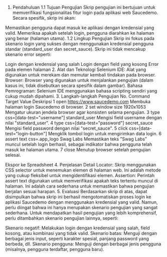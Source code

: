 1. Pendahuluan
1.1 Tujuan Pengujian
Skrip pengujian ini bertujuan untuk memverifikasi fungsionalitas fitur login pada aplikasi web Saucedemo. Secara spesifik, skrip ini akan:

Memastikan pengguna dapat masuk ke aplikasi dengan kredensial yang valid.
Memeriksa apakah setelah login, pengguna diarahkan ke halaman yang benar (halaman utama).
1.2 Lingkup Pengujian
Skrip ini fokus pada skenario login yang sukses dengan menggunakan kredensial pengguna standar (standard_user dan secret_sauce). Skrip ini tidak mencakup skenario error seperti:

Login dengan kredensial yang salah
Login dengan field yang kosong
Error pada elemen halaman
2. Alat dan Teknologi
Selenium IDE: Alat yang digunakan untuk merekam dan memutar kembali tindakan pada browser.
Browser: Browser yang digunakan untuk menjalankan pengujian (dalam kasus ini, tidak disebutkan secara spesifik dalam gambar).
Bahasa Pemrograman: Selenium IDE menggunakan bahasa scripting sendiri yang cukup mudah dipahami.
3. Langkah-langkah Pengujian
No.	Command	Target	Value	Deskripsi
1	open	https://www.saucedemo.com		Membuka halaman login Saucedemo di browser.
2	set window size	1920x1053		Mengatur ukuran jendela browser agar konsisten selama pengujian.
3	type	css=[data-test="username"]	standard_user	Mengisi field username dengan nilai "standard_user".
4	type	css=[data-test="password"]	secret_sauce	Mengisi field password dengan nilai "secret_sauce".
5	click	css=[data-test="login-button"]		Mengklik tombol login untuk mengirimkan data login.
6	assert text	css=.app_logo	Swag Labs	Memastikan teks "Swag Labs" muncul setelah login berhasil, sebagai indikator bahwa pengguna telah masuk ke halaman utama.
7	close			Menutup browser setelah pengujian selesai.

Ekspor ke Spreadsheet
4. Penjelasan Detail
Locator: Skrip menggunakan CSS selector untuk menemukan elemen di halaman web. Ini adalah metode yang cukup fleksibel untuk mengidentifikasi elemen.
Assertion: Perintah assert text digunakan untuk memverifikasi apakah teks tertentu muncul di halaman. Ini adalah cara sederhana untuk memastikan bahwa pengujian berjalan sesuai harapan.
5. Evaluasi
Berdasarkan skrip di atas, dapat disimpulkan bahwa skrip ini berhasil mengotomatiskan proses login ke aplikasi Saucedemo dengan menggunakan kredensial yang valid. Namun, perlu diingat bahwa ini hanya merupakan skenario pengujian yang sangat sederhana. Untuk mendapatkan hasil pengujian yang lebih komprehensif, perlu ditambahkan skenario pengujian lainnya, seperti:

Skenario negatif: Melakukan login dengan kredensial yang salah, field kosong, atau kombinasi yang tidak valid.
Skenario batas: Menguji dengan berbagai jenis input, seperti karakter spesial, panjang password yang berbeda, dll.
Skenario pengguna: Menguji dengan berbagai jenis pengguna (misalnya, pengguna terdaftar, pengguna baru).
